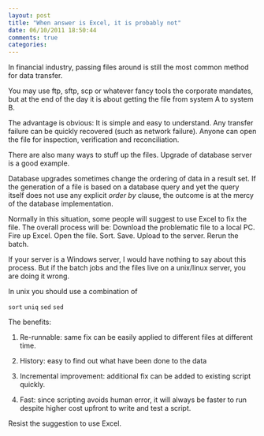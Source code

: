 ```yaml
---
layout: post
title: "When answer is Excel, it is probably not"
date: 06/10/2011 18:50:44
comments: true
categories: 
---
```


In financial industry, passing files around is still the most common method for data transfer. 


You may use ftp, sftp, scp or whatever fancy tools the corporate mandates, but at the end of the day it is about getting the file from system A to system B.


The advantage is obvious: It is simple and easy to understand. Any transfer failure can be quickly recovered (such as network failure). Anyone can open the file for inspection, verification and reconciliation. 


There are also many ways to stuff up the files. Upgrade of database server is a good example.


Database upgrades sometimes change the ordering of data in a result set. If the generation of a file is based on a database query and yet the query itself does not use any explicit *order by* clause, the outcome is at the mercy of the database implementation. 


Normally in this situation, some people will suggest to use Excel to fix the file. The overall process will be: Download the problematic file to a local PC. Fire up Excel. Open the file. Sort. Save. Upload to the server. Rerun the batch. 


If your server is a Windows server, I would have nothing to say about this process. But if the batch jobs and the files live on a unix/linux server, you are doing it wrong. 


In unix you should use a combination of 

```sort```
```uniq```
```sed```
```sed```

The benefits:


1) Re-runnable: same fix can be easily applied to different files at different time.


2) History: easy to find out what have been done to the data


3) Incremental improvement: additional fix can be added to existing script quickly.


4) Fast: since scripting avoids human error, it will always be faster to run despite higher cost upfront to write and test a script.


Resist the suggestion to use Excel.


